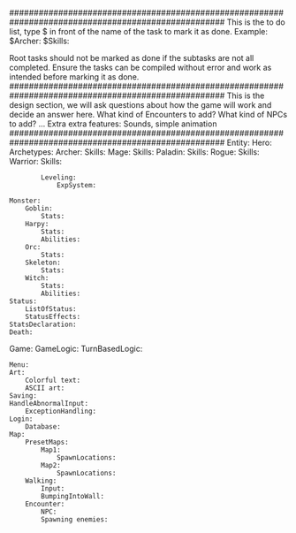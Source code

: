 ####################################################################################################
This is the to do list, type $ in front of the name of the task to mark it as done.
Example:
    $Archer:
        $Skills:

Root tasks should not be marked as done if the subtasks are not all completed.
Ensure the tasks can be compiled without error and work as intended before marking it as done.
####################################################################################################
This is the design section, we will ask questions about how the game will work and decide an answer
here.
What kind of Encounters to add?
What kind of NPCs to add?
...
Extra extra features: Sounds, simple animation
####################################################################################################
Entity:
    Hero:
        Archetypes:
            Archer:
                Skills:
            Mage:
                Skills:
            Paladin:
                Skills:
            Rogue:
                Skills:
            Warrior:
                Skills:

            Leveling:
                ExpSystem:

    Monster:
        Goblin:
            Stats:
        Harpy:
            Stats:
            Abilities:
        Orc:
            Stats:
        Skeleton:
            Stats:
        Witch:
            Stats:
            Abilities:
    Status:
        ListOfStatus:
        StatusEffects:
    StatsDeclaration:
    Death:

Game: 
    GameLogic:
        TurnBasedLogic:
            
    Menu:
    Art:
        Colorful text:
        ASCII art:
    Saving:
    HandleAbnormalInput:
        ExceptionHandling:
    Login:
        Database:
    Map:
        PresetMaps:
            Map1:
                SpawnLocations:
            Map2:
                SpawnLocations:
        Walking:
            Input:
            BumpingIntoWall:
        Encounter:
            NPC:
            Spawning enemies:



